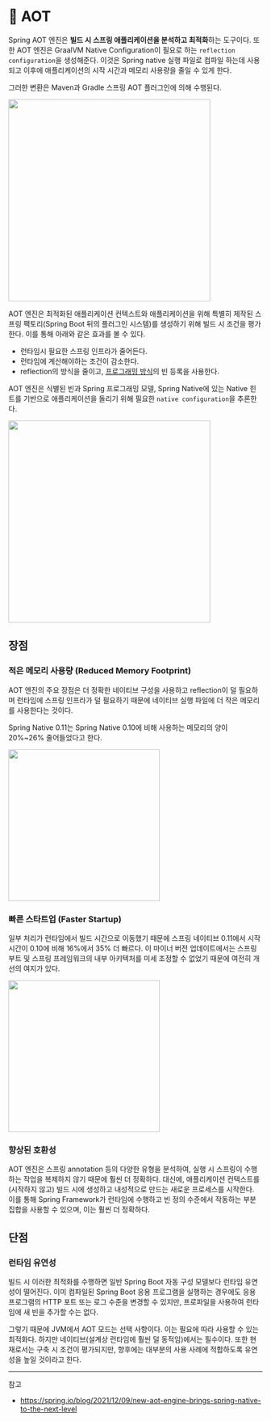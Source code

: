 # 🍃 AOT

Spring AOT 엔진은 **빌드 시 스프링 애플리케이션을 분석하고 최적화**하는 도구이다. 또한 AOT 엔진은 GraalVM Native Configuration이 필요로 하는 `reflection configuration`을 생성해준다. 이것은 Spring native 실행 파일로 컴파일 하는데 사용되고 이후에 애플리케이션의 시작 시간과 메모리 사용량을 줄일 수 있게 한다.

그러한 변환은 Maven과 Gradle 스프링 AOT 플러그인에 의해 수행된다.

<img height=400px src="https://user-images.githubusercontent.com/81006587/211175035-aa7eeab5-a2d2-4674-b912-97eb5470b816.png">

AOT 엔진은 최적화된 애플리케이션 컨텍스트와 애플리케이션을 위해 특별히 제작된 스프링 팩토리(Spring Boot 뒤의 플러그인 시스템)를 생성하기 위해 빌드 시 조건을 평가한다. 이를 통해 아래와 같은 효과를 볼 수 있다.

- 런타임시 필요한 스프링 인프라가 줄어든다.
- 런타임에 계산해야하는 조건이 감소한다.
- reflection의 방식을 줄이고, [프로그래밍 방식](https://github.com/rlaisqls/TIL/blob/main/%EC%8A%A4%ED%94%84%EB%A7%81%E2%80%85Spring/%EA%B8%B0%EB%B3%B8%EC%9B%90%EB%A6%AC/Programmatic%EA%B3%BC%E2%80%85Declarative.md)의 빈 등록을 사용한다.

AOT 엔진은 식별된 빈과 Spring 프로그래밍 모델, Spring Native에 있는 Native 힌트를 기반으로 애플리케이션을 돌리기 위해 필요한 `native configuration`을 추론한다.

<img height=400px src="https://user-images.githubusercontent.com/81006587/211175291-f06ae320-bc0c-4748-8316-9642afa11ef8.png">


## 장점

### 적은 메모리 사용량 (Reduced Memory Footprint)

AOT 엔진의 주요 장점은 더 정확한 네이티브 구성을 사용하고 reflection이 덜 필요하며 런타임에 스프링 인프라가 덜 필요하기 때문에 네이티브 실행 파일에 더 작은 메모리를 사용한다는 것이다.

Spring Native 0.11는 Spring Native 0.10에 비해 사용하는 메모리의 양이 20%~26% 줄어들었다고 한다.

<img height=300px src="https://user-images.githubusercontent.com/81006587/211175366-ba5d7914-6579-44f8-9bc4-81eb5030a9ce.png">


### 빠른 스타트업 (Faster Startup)

일부 처리가 런타임에서 빌드 시간으로 이동했기 때문에 스프링 네이티브 0.11에서 시작 시간이 0.10에 비해 16%에서 35% 더 빠르다. 이 마이너 버전 업데이트에서는 스프링 부트 및 스프링 프레임워크의 내부 아키텍처를 미세 조정할 수 없었기 때문에 여전히 개선의 여지가 있다.

<img height=300px src="https://user-images.githubusercontent.com/81006587/211175390-795427ae-b029-4584-bd89-6495a628eda7.png">

### 향상된 호환성

AOT 엔진은 스프링 annotation 등의 다양한 유형을 분석하여, 실행 시 스프링이 수행하는 작업을 복제하지 않기 때문에 훨씬 더 정확하다. 대신에, 애플리케이션 컨텍스트를 (시작하지 않고) 빌드 시에 생성하고 내성적으로 만드는 새로운 프로세스를 시작한다. 이를 통해 Spring Framework가 런타임에 수행하고 빈 정의 수준에서 작동하는 부분 집합을 사용할 수 있으며, 이는 훨씬 더 정확하다.


## 단점 

### 런타임 유연성

빌드 시 이러한 최적화를 수행하면 일반 Spring Boot 자동 구성 모델보다 런타임 유연성이 떨어진다. 이미 컴파일된 Spring Boot 응용 프로그램을 실행하는 경우에도 응용 프로그램의 HTTP 포트 또는 로그 수준을 변경할 수 있지만, 프로파일을 사용하여 런타임에 새 빈을 추가할 수는 없다.

그렇기 때문에 JVM에서 AOT 모드는 선택 사항이다. 이는 필요에 따라 사용할 수 있는 최적화다. 하지만 네이티브(설계상 런타임에 훨씬 덜 동적임)에서는 필수이다. 또한 현재로서는 구축 시 조건이 평가되지만, 향후에는 대부분의 사용 사례에 적합하도록 유연성을 높일 것이라고 한다.

---
참고
- https://spring.io/blog/2021/12/09/new-aot-engine-brings-spring-native-to-the-next-level